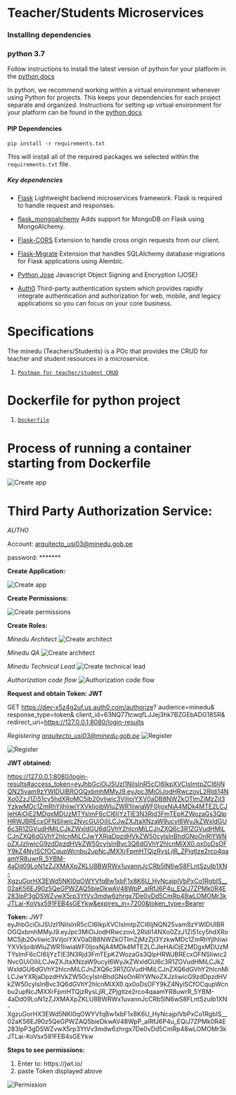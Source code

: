 
<h1>Teacher/Students Microservices</h1>

### Installing dependencies

### python 3.7

Follow instructions to install the latest version of python for your platform in the [python docs](https://docs.python.org/3/using/unix.html)

In python, we recommend working within a virtual environment whenever using Python for projects. This keeps your dependencies for each project separate and organized. Instructions for setting up virtual environment for your platform can be found in the [python docs](https://docs.python.org/3/using/unix.html)

#### PIP Dependencies

```
pip install -r requirements.txt
```

This will install all of the required packages we selected within the `requirements.txt` file.


##### Key dependencies

- [Flask](http://flask.pocoo.org/) Lightweight backend microservices framework. Flask is required to handle request and responses.
- [flask_mongoalchemy](https://pythonhosted.org/Flask-MongoAlchemy/) Adds support for MongoDB on Flask using MongoAlchemy.

- [Flask-CORS](https://flask-cors.readthedocs.io/en/latest/#) Extension to handle cross origin requests from our client.

- [Flask-Migrate](https://flask-migrate.readthedocs.io/en/latest/) Extension that handles SQLAlchemy database migrations for Flask applications using Alembic.

- [Python Jose](https://pypi.org/project/python-jose/) Javascript Object Signing and Encryption (JOSE)

- [Auth0](https://auth0.com/) Third-party authentication system which provides rapidly integrate authentication and authorization for web, mobile, and legacy applications so you can focus on your core business.

<h1>Specifications</h1>

The minedu (Teachers/Students) is a POc that provides the CRUD for teacher and student resources in a microservice.


1. [`Postman for teacher/student CRUD`](../resources/postman/requestApiMineduProject.postman_collection.json)



<h1>Dockerfile for python project</h1>

1. [`Dockerfile`](devops/docker_files/dockerfile)


<h1>Process of running a container starting from Dockerfile</h1>

![Create app](../resources/images/image13.png "Create app")

<h1>Third Party Authorization Service:</h1> <i>AUTH0</i>

Account: arquitecto_usi03@minedu.gob.pe

password: *******

<b>Create Application:</b>


![Create app](../resources/images/image01.png "Create app")

<b>Create Permissions:</b>

![Create permissions](../resources/images/image02.png "Create permissions")

<b>Create Roles:</b> 

<i>Minedu Architect</i>
![Create architect](../resources/images/image03.png "Create architect")


<i>Minedu QA</i>
![Create architect](../resources/images/image04.png "Create architect")

<i>Minedu Technical Lead</i>
![Create technical lead](../resources/images/image06.png "Create technical lead")


<i>Authorization code flow</i>
![Authorization code flow](../resources/images/image07.png "Authorization code flow")

<b>Request and obtain Token: JWT</b>

GET https://dev-x5z4g2uf.us.auth0.com/authorize?
  audience=minedu&
  response_type=token&
  client_id=63NQ77tcwqfLJJej3hk7BZGEbADG18SR&
  redirect_uri=https://127.0.0.1:8080/login-results


<i>Registering arquitecto_usi03@minedu.gob.pe</i>
![Register](../resources/images/image09.png "Register")


![Register](../resources/images/image10.png "Register")

<b>JWT obtained:</b>

https://127.0.0.1:8080/login-results#access_token=eyJhbGciOiJSUzI1NiIsInR5cCI6IkpXVCIsImtpZCI6IjNQN25vam9zYWlDUlBROGQxbmhMMyJ9.eyJpc3MiOiJodHRwczovL2Rldi14NXo0ZzJ1Zi51cy5hdXRoMC5jb20vIiwic3ViIjoiYXV0aDB8NWZkOTlmZjMzZjI3YzkwMDc1ZmRhYjlhIiwiYXVkIjoibWluZWR1IiwiaWF0IjoxNjA4MDk4MTE2LCJleHAiOjE2MDgxMDUzMTYsImF6cCI6IjYzTlE3N3Rjd3FmTEpKZWozaGs3QlpHRWJBREcxOFNSIiwic2NvcGUiOiIiLCJwZXJtaXNzaW9ucyI6WyJkZWxldGU6c3R1ZGVudHMiLCJkZWxldGU6dGVhY2hlcnMiLCJnZXQ6c3R1ZGVudHMiLCJnZXQ6dGVhY2hlcnMiLCJwYXRjaDpzdHVkZW50cyIsInBhdGNoOnRlYWNoZXJzIiwicG9zdDpzdHVkZW50cyIsInBvc3Q6dGVhY2hlcnMiXX0.qx0oDsOFY9kZ4NylSCfOCqupWcnbu2upNcJMXXrFpmHTQjzRysLjlR_ZPjgtlze2rco4qaamYR8uwrR_5YBM-4aDd09LoN1zZJXMAXpZKLU8BWRWx1uvannJcCRb5lN6wS8FLntSzuIb1XN-XgzuGorHX3EWd5NKl0qOWYVfqBw1xbF1x8K6U_HyNcajpIVbPxCo1RgbIS__02aK56EJ90z5QeGPWZAQ5bieDkwAV48WpP_aIRfJ6P4u_EQiJ7ZPMk0R4E283lpP3gDSWZvwX5rp3YtVv3mdw6zhrgx7De0vDd5CmRp48wLOMOMr3kJTLai-KoVsx591FEB4sGEYkw&expires_in=7200&token_type=Bearer


<b>Token:</b> <i>JWT</i>
eyJhbGciOiJSUzI1NiIsInR5cCI6IkpXVCIsImtpZCI6IjNQN25vam9zYWlDUlBROGQxbmhMMyJ9.eyJpc3MiOiJodHRwczovL2Rldi14NXo0ZzJ1Zi51cy5hdXRoMC5jb20vIiwic3ViIjoiYXV0aDB8NWZkOTlmZjMzZjI3YzkwMDc1ZmRhYjlhIiwiYXVkIjoibWluZWR1IiwiaWF0IjoxNjA4MDk4MTE2LCJleHAiOjE2MDgxMDUzMTYsImF6cCI6IjYzTlE3N3Rjd3FmTEpKZWozaGs3QlpHRWJBREcxOFNSIiwic2NvcGUiOiIiLCJwZXJtaXNzaW9ucyI6WyJkZWxldGU6c3R1ZGVudHMiLCJkZWxldGU6dGVhY2hlcnMiLCJnZXQ6c3R1ZGVudHMiLCJnZXQ6dGVhY2hlcnMiLCJwYXRjaDpzdHVkZW50cyIsInBhdGNoOnRlYWNoZXJzIiwicG9zdDpzdHVkZW50cyIsInBvc3Q6dGVhY2hlcnMiXX0.qx0oDsOFY9kZ4NylSCfOCqupWcnbu2upNcJMXXrFpmHTQjzRysLjlR_ZPjgtlze2rco4qaamYR8uwrR_5YBM-4aDd09LoN1zZJXMAXpZKLU8BWRWx1uvannJcCRb5lN6wS8FLntSzuIb1XN-XgzuGorHX3EWd5NKl0qOWYVfqBw1xbF1x8K6U_HyNcajpIVbPxCo1RgbIS__02aK56EJ90z5QeGPWZAQ5bieDkwAV48WpP_aIRfJ6P4u_EQiJ7ZPMk0R4E283lpP3gDSWZvwX5rp3YtVv3mdw6zhrgx7De0vDd5CmRp48wLOMOMr3kJTLai-KoVsx591FEB4sGEYkw


<b>Steps to see permissions:</b>
<ol>
    <li>Enter to: https://jwt.io/</li>
    <li>paste Token displayed above</li>
</ol>

![Permission](../resources/images/image11.png "Permission")
